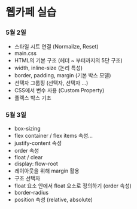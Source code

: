 # 웹카페 실습

### 5월 2일

- 스타일 시트 연결 (Normailze, Reset)
- main.css
- HTML의 기본 구조 (헤더 ~ 부터까지의 5단 구조)
- width, inline-size (논리 특성)
- border, padding, margin (기본 박스 모델)
- 선택자 그룹핑 (선택자, 선택자 ...)
- CSS에서 변수 사용 (Custom Property)
- 플렉스 박스 기초


### 5월 3일

- box-sizing
- flex container / flex items 속성...
- justify-content 속성
- order 속성
- float / clear
- display: flow-root
- 레이아웃을 위해 margin 활용
- 구조 선택자
- float 요소 안에서 float 요소로 정의하기 (order 속성)
- border-radius
- position 속성 (relative, absolute)